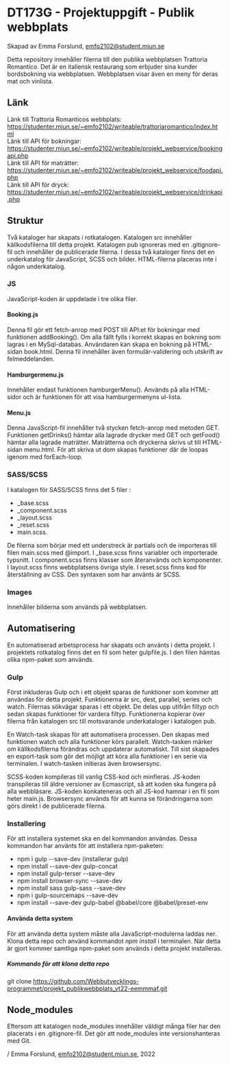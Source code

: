 # DT173G - Projektuppgift - Publik webbplats
Skapad av Emma Forslund, emfo2102@student.miun.se

Detta repository innehåller filerna till den publika webbplatsen Trattoria Romantico. Det är en italiensk restaurang som erbjuder sina kunder bordsbokning via webbplatsen. Webbplatsen visar även en meny för deras mat och vinlista. 

## Länk
Länk till Trattoria Romanticos webbplats: https://studenter.miun.se/~emfo2102/writeable/trattoriaromantico/index.html  
Länk till API för bokningar: https://studenter.miun.se/~emfo2102/writeable/projekt_webservice/bookingapi.php  
Länk till API för maträtter: https://studenter.miun.se/~emfo2102/writeable/projekt_webservice/foodapi.php  
Länk till API för dryck: https://studenter.miun.se/~emfo2102/writeable/projekt_webservice/drinkapi.php  

## Struktur
Två kataloger har skapats i rotkatalogen. Katalogen src innehåller källkodsfilerna till detta projekt. Katalogen pub ignoreras med en .gitignore-fil och innehåller de publicerade filerna. I dessa två kataloger finns det en underkatalog för JavaScript, SCSS och bilder. HTML-filerna placeras inte i någon underkatalog. 

### JS
JavaScript-koden är uppdelade i tre olika filer. 
#### Booking.js
Denna fil gör ett fetch-anrop med POST till API:et för bokningar med funktionen addBooking(). Om alla fällt fylls i korrekt skapas en bokning som lagras i en MySql-databas. Användaren kan skapa en bokning på HTML-sidan book.html. Denna fil innehåller även formulär-validering och utskrift av felmeddelanden.
#### Hamburgermenu.js
Innehåller endast funktionen hamburgerMenu(). Används på alla HTML-sidor och är funktionen för att visa hamburgermenyns ul-lista. 
####  Menu.js
Denna JavaScript-fil innehåller två stycken fetch-anrop med metoden GET. Funktionen getDrinks() hämtar alla lagrade drycker med GET och getFood() hämtar alla lagrade maträtter. Maträtterna och dryckerna skrivs ut till HTML-sidan menu.html. För att skriva ut dom skapas funktioner där de loopas igenom med forEach-loop. 

### SASS/SCSS
I katalogen för SASS/SCSS finns det 5 filer :

* _base.scss
* _component.scss
* _layout.scss
* _reset.scss
* main.scss.

De filerna som börjar med ett understreck är partials och de importeras till filen main.scss med @import. I _base.scss finns variabler och importerade typsnitt. I component.scss finns klasser som återanvänds och komponenter. I layout.scss finns webbplatsens övriga style. I reset.scss finns kod för återställning av CSS. Den syntaxen som har använts är SCSS. 

### Images
Innehåller bilderna som används på webbplatsen. 

## Automatisering
En automatiserad arbetsprocess har skapats och använts i detta projekt. I projektets rotkatalog finns det en fil som heter gulpfile.js. I den filen hämtas olika npm-paket som används. 

### Gulp
Först inkluderas Gulp och i ett objekt sparas de funktioner som kommer att användas för detta projekt. Funktionerna är src, dest, parallel, series och watch. Filernas sökvägar sparas i ett objekt. De delas upp utifrån filtyp och sedan skapas funktioner för vardera filtyp. Funktionerna kopierar över filerna från katalogen src till motsvarande underkataloger i katalogen pub.

En Watch-task skapas för att automatisera processen. Den skapas med funktionen watch och alla funktioner körs parallelt. Watch-tasken märker om källkodsfilerna förändras och uppdaterar automatiskt. Till sist skapades en export-task som gör det möjligt att köra alla funktioner i en serie via terminalen. I watch-tasken initieras även browsersync.

SCSS-koden kompileras till vanlig CSS-kod och minfieras. JS-koden transpileras till äldre versioner av Ecmascript, så att koden ska fungera på alla webbläsare. JS-koden konkateneras och all JS-kod hamnar i en fil som heter main.js. Browsersync används för att kunna se förändringarna som görs direkt i de publicerade filerna. 

### Installering
För att installera systemet ska en del kommandon användas. Dessa kommandon har använts för att installera npm-paketen:
* npm i gulp --save-dev (installerar gulp)
* npm install --save-dev gulp-concat
* npm install gulp-terser --save-dev
* npm install browser-sync --save-dev
* npm install sass gulp-sass --save-dev
* npm i gulp-sourcemaps --save-dev
* npm install --save-dev gulp-babel @babel/core @babel/preset-env

#### Använda detta system
För att använda detta system måste alla JavaScript-modulerna laddas ner. Klona detta repo och använd kommandot _npm install_ i terminalen. När detta är gjort kommer samtliga npm-paket som används i detta projekt installeras. 

##### Kommando för att klona detta repo
git clone https://github.com/Webbutvecklings-programmet/projekt_publikwebbplats_vt22-eemmmaf.git

## Node_modules
Eftersom att katalogen node_modules innehåller väldigt många filer har den placerats i en .gitignore-fil. Det gör att node_modules inte versionshanteras med Git.

/ Emma Forslund, emfo2102@student.miun.se, 2022
